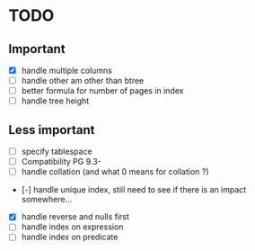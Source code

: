 TODO
====

Important
---------

- [X] handle multiple columns
- [ ] handle other am other than btree
- [ ] better formula for number of pages in index
- [ ] handle tree height

Less important
--------------

- [ ] specify tablespace
- [ ] Compatibility PG 9.3-
- [ ] handle collation (and what 0 means for collation ?)
- [-] handle unique index, still need to see if there is an impact somewhere...
- [X] handle reverse and nulls first
- [ ] handle index on expression
- [ ] handle index on predicate
